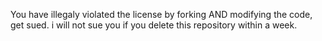 You have illegaly violated the license by forking AND modifying the code, get sued.
i will not sue you if you delete this repository within a week.
